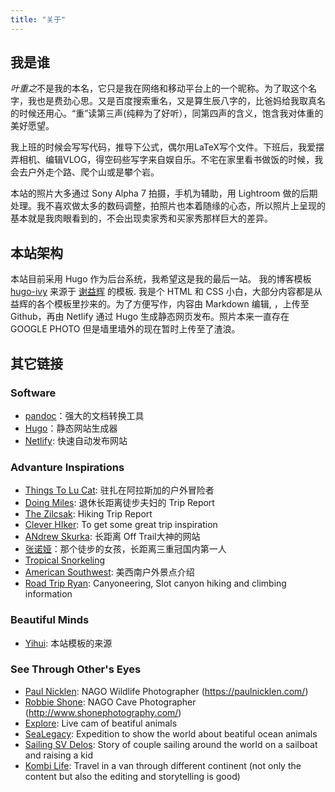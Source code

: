 ```yaml
---
title: "关于"
---
```


## 我是谁
*叶重之*不是我的本名，它只是我在网络和移动平台上的一个昵称。为了取这个名字，我也是费劲心思。又是百度搜索重名，又是算生辰八字的，比爸妈给我取真名的时候还用心。“重”读第三声(纯粹为了好听），同第四声的含义，饱含我对体重的美好愿望。

我上班的时候会写写代码，推导下公式，偶尔用LaTeX写个文件。下班后，我爱摆弄相机、编辑VLOG，得空码些写字来自娱自乐。不宅在家里看书做饭的时候，我会去户外走个路、爬个山或是攀个岩。

本站的照片大多通过 Sony Alpha 7 拍摄，手机为辅助，用 Lightroom 做的后期处理。我不喜欢做太多的数码调整，拍照片也本着随缘的心态，所以照片上呈现的基本就是我肉眼看到的，不会出现卖家秀和买家秀那样巨大的差异。

## 本站架构

本站目前采用 Hugo 作为后台系统，我希望这是我的最后一站。
我的博客模板 [hugo-ivy](https://github.com/yihui/hugo-ivy) 来源于 [谢益辉](https://yihui.name/cn/about/) 的模板. 我是个 HTML 和 CSS 小白，大部分内容都是从益辉的各个模板里抄来的。为了方便写作，内容由 Markdown 编辑, ，上传至Github，再由 Netlify 通过 Hugo 生成静态网页发布。照片本来一直存在 GOOGLE PHOTO 但是墙里墙外的现在暂时上传至了渣浪。

## 其它链接

### Software
- [pandoc](http://pandoc.org)：强大的文档转换工具
- [Hugo](http://gohugo.io)：静态网站生成器
- [Netlify](https://www.netlify.com/): 快速自动发布网站

### Advanture Inspirations
- [Things To Lu Cat](https://thingstolucat.com/): 驻扎在阿拉斯加的户外冒险者
- [Doing Miles](https://doingmiles.com/): 退休长距离徒步夫妇的 Trip Report
- [The Zilcsak](https://zilcsak.com/): Hiking Trip Report
- [Clever HIker](https://www.cleverhiker.com/): To get some great trip inspiration
- [ANdrew Skurka](https://andrewskurka.com/): 长距离 Off Trail大神的网站
- [张诺娅](https://www.zhangnuoya-walk.com/)：那个徒步的女孩，长距离三重冠国内第一人
- [Tropical Snorkeling](https://www.tropicalsnorkeling.com/)
- [American Southwest](https://www.americansouthwest.net/): 美西南户外景点介绍
- [Road Trip Ryan](https://www.roadtripryan.com/):  Canyoneering, Slot canyon hiking and climbing information

### Beautiful Minds
- [Yihui](https://yihui.org/): 本站模板的来源

### See Through Other's Eyes

- [Paul Nicklen](https://www.instagram.com/paulnicklen/?hl=en): NAGO Wildlife Photographer (https://paulnicklen.com/)
- [Robbie Shone](https://www.instagram.com/shonephoto/?hl=en): NAGO Cave Photographer (http://www.shonephotography.com/)
- [Explore](https://explore.org/livecams): Live cam of beatiful animals
- [SeaLegacy](https://www.youtube.com/c/SeaLegacy): Expedition to show the world about beatiful ocean animals
- [Sailing SV Delos](https://www.youtube.com/c/svdelos): Story of couple sailing around the world on a sailboat and raising a kid
- [Kombi Life](https://www.youtube.com/c/kombilife): Travel in a van through different continent (not only the content but also the editing and storytelling is good)